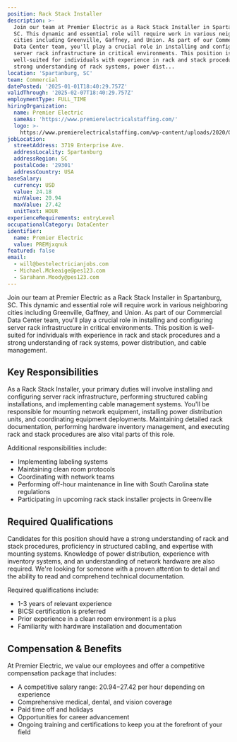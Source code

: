 ```yaml
---
position: Rack Stack Installer
description: >-
  Join our team at Premier Electric as a Rack Stack Installer in Spartanburg,
  SC. This dynamic and essential role will require work in various neighboring
  cities including Greenville, Gaffney, and Union. As part of our Commercial
  Data Center team, you'll play a crucial role in installing and configuring
  server rack infrastructure in critical environments. This position is
  well-suited for individuals with experience in rack and stack procedures and a
  strong understanding of rack systems, power dist...
location: 'Spartanburg, SC'
team: Commercial
datePosted: '2025-01-01T18:40:29.757Z'
validThrough: '2025-02-07T18:40:29.757Z'
employmentType: FULL_TIME
hiringOrganization:
  name: Premier Electric
  sameAs: 'https://www.premierelectricalstaffing.com/'
  logo: >-
    https://www.premierelectricalstaffing.com/wp-content/uploads/2020/05/Premier-Electrical-Staffing-logo.png
jobLocation:
  streetAddress: 3719 Enterprise Ave.
  addressLocality: Spartanburg
  addressRegion: SC
  postalCode: '29301'
  addressCountry: USA
baseSalary:
  currency: USD
  value: 24.18
  minValue: 20.94
  maxValue: 27.42
  unitText: HOUR
experienceRequirements: entryLevel
occupationalCategory: DataCenter
identifier:
  name: Premier Electric
  value: PREMjxqnuk
featured: false
email:
  - will@bestelectricianjobs.com
  - Michael.Mckeaige@pes123.com
  - Sarahann.Moody@pes123.com
---
```




Join our team at Premier Electric as a Rack Stack Installer in Spartanburg, SC. This dynamic and essential role will require work in various neighboring cities including Greenville, Gaffney, and Union. As part of our Commercial Data Center team, you'll play a crucial role in installing and configuring server rack infrastructure in critical environments. This position is well-suited for individuals with experience in rack and stack procedures and a strong understanding of rack systems, power distribution, and cable management.

## Key Responsibilities

As a Rack Stack Installer, your primary duties will involve installing and configuring server rack infrastructure, performing structured cabling installations, and implementing cable management systems. You'll be responsible for mounting network equipment, installing power distribution units, and coordinating equipment deployments. Maintaining detailed rack documentation, performing hardware inventory management, and executing rack and stack procedures are also vital parts of this role. 

Additional responsibilities include:
- Implementing labeling systems
- Maintaining clean room protocols
- Coordinating with network teams
- Performing off-hour maintenance in line with South Carolina state regulations
- Participating in upcoming rack stack installer projects in Greenville

## Required Qualifications

Candidates for this position should have a strong understanding of rack and stack procedures, proficiency in structured cabling, and expertise with mounting systems. Knowledge of power distribution, experience with inventory systems, and an understanding of network hardware are also required. We're looking for someone with a proven attention to detail and the ability to read and comprehend technical documentation.

Required qualifications include:
- 1-3 years of relevant experience
- BICSI certification is preferred
- Prior experience in a clean room environment is a plus
- Familiarity with hardware installation and documentation

## Compensation & Benefits

At Premier Electric, we value our employees and offer a competitive compensation package that includes:
- A competitive salary range: $20.94-$27.42 per hour depending on experience
- Comprehensive medical, dental, and vision coverage
- Paid time off and holidays
- Opportunities for career advancement
- Ongoing training and certifications to keep you at the forefront of your field